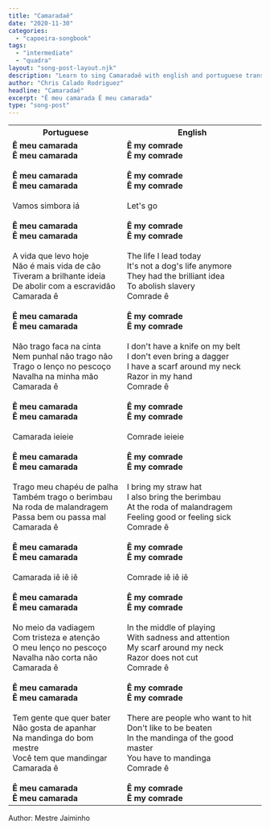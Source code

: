 ```yaml
---
title: "Camaradaê"
date: "2020-11-30"
categories:
  - "capoeira-songbook"
tags:
  - "intermediate"
  - "quadra"
layout: "song-post-layout.njk"
description: "Learn to sing Camaradaê with english and portuguese translations along with a video to help you learn."
author: "Chris Calado Rodriguez"
headline: "Camaradaê"
excerpt: "Ê meu camarada Ê meu camarada"
type: "song-post"
---
```


<table class="capoeira-table">
    <tr class="header-row">
        <th>Portuguese</th>
        <th>English</th>
    </tr>
    <tr>
        <td>
            <strong>Ê meu camarada<br>Ê meu camarada</strong><br><br>
            <strong>Ê meu camarada<br>Ê meu camarada</strong><br><br>
            Vamos simbora iá<br><br>
            <strong>Ê meu camarada<br>Ê meu camarada</strong><br><br>
            A vida que levo hoje<br>
            Não é mais vida de cão<br>
            Tiveram a brilhante ideia<br>
            De abolir com a escravidão<br>
            Camarada ê<br><br>
            <strong>Ê meu camarada<br>Ê meu camarada</strong><br><br>
            Não trago faca na cinta<br>
            Nem punhal não trago não<br>
            Trago o lenço no pescoço<br>
            Navalha na minha mão<br>
            Camarada ê<br><br>
            <strong>Ê meu camarada<br>Ê meu camarada</strong><br><br>
            Camarada ieieie<br><br>
            <strong>Ê meu camarada<br>Ê meu camarada</strong><br><br>
            Trago meu chapéu de palha<br>
            Também trago o berimbau<br>
            Na roda de malandragem<br>
            Passa bem ou passa mal<br>
            Camarada ê<br><br>
            <strong>Ê meu camarada<br>Ê meu camarada</strong><br><br>
            Camarada iê iê iê<br><br>
            <strong>Ê meu camarada<br>Ê meu camarada</strong><br><br>
            No meio da vadiagem<br>
            Com tristeza e atenção<br>
            O meu lenço no pescoço<br>
            Navalha não corta não<br>
            Camarada ê<br><br>
            <strong>Ê meu camarada<br>Ê meu camarada</strong><br><br>
            Tem gente que quer bater<br>
            Não gosta de apanhar<br>
            Na mandinga do bom mestre<br>
            Você tem que mandingar<br>
            Camarada ê<br><br>
            <strong>Ê meu camarada<br>Ê meu camarada</strong>
        </td>
        <td>
            <strong>Ê my comrade<br>Ê my comrade</strong><br><br>
            <strong>Ê my comrade<br>Ê my comrade</strong><br><br>
            Let's go<br><br>
            <strong>Ê my comrade<br>Ê my comrade</strong><br><br>
            The life I lead today<br>
            It's not a dog's life anymore<br>
            They had the brilliant idea<br>
            To abolish slavery<br>
            Comrade ê<br><br>
            <strong>Ê my comrade<br>Ê my comrade</strong><br><br>
            I don't have a knife on my belt<br>
            I don't even bring a dagger<br>
            I have a scarf around my neck<br>
            Razor in my hand<br>
            Comrade ê<br><br>
            <strong>Ê my comrade<br>Ê my comrade</strong><br><br>
            Comrade ieieie<br><br>
            <strong>Ê my comrade<br>Ê my comrade</strong><br><br>
            I bring my straw hat<br>
            I also bring the berimbau<br>
            At the roda of malandragem<br>
            Feeling good or feeling sick<br>
            Comrade ê<br><br>
            <strong>Ê my comrade<br>Ê my comrade</strong><br><br>
            Comrade iê iê iê<br><br>
            <strong>Ê my comrade<br>Ê my comrade</strong><br><br>
            In the middle of playing<br>
            With sadness and attention<br>
            My scarf around my neck<br>
            Razor does not cut<br>
            Comrade ê<br><br>
            <strong>Ê my comrade<br>Ê my comrade</strong><br><br>
            There are people who want to hit<br>
            Don't like to be beaten<br>
            In the mandinga of the good master<br>
            You have to mandinga<br>
            Comrade ê<br><br>
            <strong>Ê my comrade<br>Ê my comrade</strong>
        </td>
    </tr>
</table>
<figcaption>
Author: Mestre Jaiminho
</figcaption>